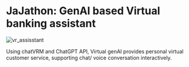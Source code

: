 # JaJathon: GenAI based Virtual banking assistant

![vr_assisstant](https://github.com/adas598/jajathon-vr-banking-assistant/assets/86496557/9d77b76a-3b71-49e8-aeb7-57418fdf0e2b)

Using chatVRM and ChatGPT API, Virtual genAI provides personal virtual customer service, supporting chat/ voice conversation interactively.


